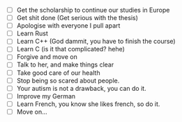 - [ ] Get the scholarship to continue our studies in Europe
- [ ] Get shit done (Get serious with the thesis)
- [ ] Apologise with everyone I pull apart
- [ ] Learn Rust 
- [ ] Learn C++ (God dammit, you have to finish the course)
- [ ] Learn C (is it that complicated? hehe)
- [ ] Forgive and move on
- [ ] Talk to her, and make things clear 
- [ ] Take good care of our health 
- [ ] Stop being so scared about people. 
- [ ] Your autism is not a drawback, you can do it. 
- [ ] Improve my German 
- [ ] Learn French, you know she likes french, so do it. 
- [ ] Move on... 

